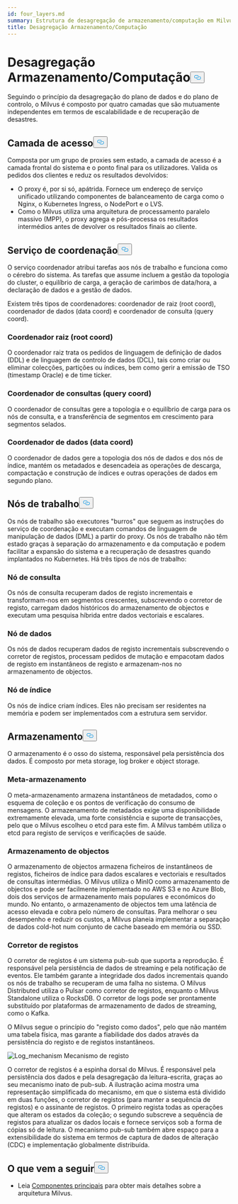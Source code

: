 ```yaml
---
id: four_layers.md
summary: Estrutura de desagregação de armazenamento/computação em Milvus.
title: Desagregação Armazenamento/Computação
---
```

<h1 id="StorageComputing-Disaggregation" class="common-anchor-header">Desagregação Armazenamento/Computação<button data-href="#StorageComputing-Disaggregation" class="anchor-icon" translate="no">
      <svg translate="no"
        aria-hidden="true"
        focusable="false"
        height="20"
        version="1.1"
        viewBox="0 0 16 16"
        width="16"
      >
        <path
          fill="#0092E4"
          fill-rule="evenodd"
          d="M4 9h1v1H4c-1.5 0-3-1.69-3-3.5S2.55 3 4 3h4c1.45 0 3 1.69 3 3.5 0 1.41-.91 2.72-2 3.25V8.59c.58-.45 1-1.27 1-2.09C10 5.22 8.98 4 8 4H4c-.98 0-2 1.22-2 2.5S3 9 4 9zm9-3h-1v1h1c1 0 2 1.22 2 2.5S13.98 12 13 12H9c-.98 0-2-1.22-2-2.5 0-.83.42-1.64 1-2.09V6.25c-1.09.53-2 1.84-2 3.25C6 11.31 7.55 13 9 13h4c1.45 0 3-1.69 3-3.5S14.5 6 13 6z"
        ></path>
      </svg>
    </button></h1><p>Seguindo o princípio da desagregação do plano de dados e do plano de controlo, o Milvus é composto por quatro camadas que são mutuamente independentes em termos de escalabilidade e de recuperação de desastres.</p>
<h2 id="Access-layer" class="common-anchor-header">Camada de acesso<button data-href="#Access-layer" class="anchor-icon" translate="no">
      <svg translate="no"
        aria-hidden="true"
        focusable="false"
        height="20"
        version="1.1"
        viewBox="0 0 16 16"
        width="16"
      >
        <path
          fill="#0092E4"
          fill-rule="evenodd"
          d="M4 9h1v1H4c-1.5 0-3-1.69-3-3.5S2.55 3 4 3h4c1.45 0 3 1.69 3 3.5 0 1.41-.91 2.72-2 3.25V8.59c.58-.45 1-1.27 1-2.09C10 5.22 8.98 4 8 4H4c-.98 0-2 1.22-2 2.5S3 9 4 9zm9-3h-1v1h1c1 0 2 1.22 2 2.5S13.98 12 13 12H9c-.98 0-2-1.22-2-2.5 0-.83.42-1.64 1-2.09V6.25c-1.09.53-2 1.84-2 3.25C6 11.31 7.55 13 9 13h4c1.45 0 3-1.69 3-3.5S14.5 6 13 6z"
        ></path>
      </svg>
    </button></h2><p>Composta por um grupo de proxies sem estado, a camada de acesso é a camada frontal do sistema e o ponto final para os utilizadores. Valida os pedidos dos clientes e reduz os resultados devolvidos:</p>
<ul>
<li>O proxy é, por si só, apátrida. Fornece um endereço de serviço unificado utilizando componentes de balanceamento de carga como o Nginx, o Kubernetes Ingress, o NodePort e o LVS.</li>
<li>Como o Milvus utiliza uma arquitetura de processamento paralelo massivo (MPP), o proxy agrega e pós-processa os resultados intermédios antes de devolver os resultados finais ao cliente.</li>
</ul>
<h2 id="Coordinator-service" class="common-anchor-header">Serviço de coordenação<button data-href="#Coordinator-service" class="anchor-icon" translate="no">
      <svg translate="no"
        aria-hidden="true"
        focusable="false"
        height="20"
        version="1.1"
        viewBox="0 0 16 16"
        width="16"
      >
        <path
          fill="#0092E4"
          fill-rule="evenodd"
          d="M4 9h1v1H4c-1.5 0-3-1.69-3-3.5S2.55 3 4 3h4c1.45 0 3 1.69 3 3.5 0 1.41-.91 2.72-2 3.25V8.59c.58-.45 1-1.27 1-2.09C10 5.22 8.98 4 8 4H4c-.98 0-2 1.22-2 2.5S3 9 4 9zm9-3h-1v1h1c1 0 2 1.22 2 2.5S13.98 12 13 12H9c-.98 0-2-1.22-2-2.5 0-.83.42-1.64 1-2.09V6.25c-1.09.53-2 1.84-2 3.25C6 11.31 7.55 13 9 13h4c1.45 0 3-1.69 3-3.5S14.5 6 13 6z"
        ></path>
      </svg>
    </button></h2><p>O serviço coordenador atribui tarefas aos nós de trabalho e funciona como o cérebro do sistema. As tarefas que assume incluem a gestão da topologia do cluster, o equilíbrio de carga, a geração de carimbos de data/hora, a declaração de dados e a gestão de dados.</p>
<p>Existem três tipos de coordenadores: coordenador de raiz (root coord), coordenador de dados (data coord) e coordenador de consulta (query coord).</p>
<h3 id="Root-coordinator-root-coord" class="common-anchor-header">Coordenador raiz (root coord)</h3><p>O coordenador raiz trata os pedidos de linguagem de definição de dados (DDL) e de linguagem de controlo de dados (DCL), tais como criar ou eliminar colecções, partições ou índices, bem como gerir a emissão de TSO (timestamp Oracle) e de time ticker.</p>
<h3 id="Query-coordinator-query-coord" class="common-anchor-header">Coordenador de consultas (query coord)</h3><p>O coordenador de consultas gere a topologia e o equilíbrio de carga para os nós de consulta, e a transferência de segmentos em crescimento para segmentos selados.</p>
<h3 id="Data-coordinator-data-coord" class="common-anchor-header">Coordenador de dados (data coord)</h3><p>O coordenador de dados gere a topologia dos nós de dados e dos nós de índice, mantém os metadados e desencadeia as operações de descarga, compactação e construção de índices e outras operações de dados em segundo plano.</p>
<h2 id="Worker-nodes" class="common-anchor-header">Nós de trabalho<button data-href="#Worker-nodes" class="anchor-icon" translate="no">
      <svg translate="no"
        aria-hidden="true"
        focusable="false"
        height="20"
        version="1.1"
        viewBox="0 0 16 16"
        width="16"
      >
        <path
          fill="#0092E4"
          fill-rule="evenodd"
          d="M4 9h1v1H4c-1.5 0-3-1.69-3-3.5S2.55 3 4 3h4c1.45 0 3 1.69 3 3.5 0 1.41-.91 2.72-2 3.25V8.59c.58-.45 1-1.27 1-2.09C10 5.22 8.98 4 8 4H4c-.98 0-2 1.22-2 2.5S3 9 4 9zm9-3h-1v1h1c1 0 2 1.22 2 2.5S13.98 12 13 12H9c-.98 0-2-1.22-2-2.5 0-.83.42-1.64 1-2.09V6.25c-1.09.53-2 1.84-2 3.25C6 11.31 7.55 13 9 13h4c1.45 0 3-1.69 3-3.5S14.5 6 13 6z"
        ></path>
      </svg>
    </button></h2><p>Os nós de trabalho são executores "burros" que seguem as instruções do serviço de coordenação e executam comandos de linguagem de manipulação de dados (DML) a partir do proxy. Os nós de trabalho não têm estado graças à separação do armazenamento e da computação e podem facilitar a expansão do sistema e a recuperação de desastres quando implantados no Kubernetes. Há três tipos de nós de trabalho:</p>
<h3 id="Query-node" class="common-anchor-header">Nó de consulta</h3><p>Os nós de consulta recuperam dados de registo incrementais e transformam-nos em segmentos crescentes, subscrevendo o corretor de registo, carregam dados históricos do armazenamento de objectos e executam uma pesquisa híbrida entre dados vectoriais e escalares.</p>
<h3 id="Data-node" class="common-anchor-header">Nó de dados</h3><p>Os nós de dados recuperam dados de registo incrementais subscrevendo o corretor de registos, processam pedidos de mutação e empacotam dados de registo em instantâneos de registo e armazenam-nos no armazenamento de objectos.</p>
<h3 id="Index-node" class="common-anchor-header">Nó de índice</h3><p>Os nós de índice criam índices. Eles não precisam ser residentes na memória e podem ser implementados com a estrutura sem servidor.</p>
<h2 id="Storage" class="common-anchor-header">Armazenamento<button data-href="#Storage" class="anchor-icon" translate="no">
      <svg translate="no"
        aria-hidden="true"
        focusable="false"
        height="20"
        version="1.1"
        viewBox="0 0 16 16"
        width="16"
      >
        <path
          fill="#0092E4"
          fill-rule="evenodd"
          d="M4 9h1v1H4c-1.5 0-3-1.69-3-3.5S2.55 3 4 3h4c1.45 0 3 1.69 3 3.5 0 1.41-.91 2.72-2 3.25V8.59c.58-.45 1-1.27 1-2.09C10 5.22 8.98 4 8 4H4c-.98 0-2 1.22-2 2.5S3 9 4 9zm9-3h-1v1h1c1 0 2 1.22 2 2.5S13.98 12 13 12H9c-.98 0-2-1.22-2-2.5 0-.83.42-1.64 1-2.09V6.25c-1.09.53-2 1.84-2 3.25C6 11.31 7.55 13 9 13h4c1.45 0 3-1.69 3-3.5S14.5 6 13 6z"
        ></path>
      </svg>
    </button></h2><p>O armazenamento é o osso do sistema, responsável pela persistência dos dados. É composto por meta storage, log broker e object storage.</p>
<h3 id="Meta-storage" class="common-anchor-header">Meta-armazenamento</h3><p>O meta-armazenamento armazena instantâneos de metadados, como o esquema de coleção e os pontos de verificação do consumo de mensagens. O armazenamento de metadados exige uma disponibilidade extremamente elevada, uma forte consistência e suporte de transacções, pelo que o Milvus escolheu o etcd para este fim. A Milvus também utiliza o etcd para registo de serviços e verificações de saúde.</p>
<h3 id="Object-storage" class="common-anchor-header">Armazenamento de objectos</h3><p>O armazenamento de objectos armazena ficheiros de instantâneos de registos, ficheiros de índice para dados escalares e vectoriais e resultados de consultas intermédias. O Milvus utiliza o MinIO como armazenamento de objectos e pode ser facilmente implementado no AWS S3 e no Azure Blob, dois dos serviços de armazenamento mais populares e económicos do mundo. No entanto, o armazenamento de objectos tem uma latência de acesso elevada e cobra pelo número de consultas. Para melhorar o seu desempenho e reduzir os custos, a Milvus planeia implementar a separação de dados cold-hot num conjunto de cache baseado em memória ou SSD.</p>
<h3 id="Log-broker" class="common-anchor-header">Corretor de registos</h3><p>O corretor de registos é um sistema pub-sub que suporta a reprodução. É responsável pela persistência de dados de streaming e pela notificação de eventos. Ele também garante a integridade dos dados incrementais quando os nós de trabalho se recuperam de uma falha no sistema. O Milvus Distributed utiliza o Pulsar como corretor de registos, enquanto o Milvus Standalone utiliza o RocksDB. O corretor de logs pode ser prontamente substituído por plataformas de armazenamento de dados de streaming, como o Kafka.</p>
<p>O Milvus segue o princípio do "registo como dados", pelo que não mantém uma tabela física, mas garante a fiabilidade dos dados através da persistência do registo e de registos instantâneos.</p>
<p>
  
   <span class="img-wrapper"> <img translate="no" src="/docs/v2.4.x/assets/log_mechanism.png" alt="Log_mechanism" class="doc-image" id="log_mechanism" />
   </span> <span class="img-wrapper"> <span>Mecanismo de registo</span> </span></p>
<p>O corretor de registos é a espinha dorsal do Milvus. É responsável pela persistência dos dados e pela desagregação da leitura-escrita, graças ao seu mecanismo inato de pub-sub. A ilustração acima mostra uma representação simplificada do mecanismo, em que o sistema está dividido em duas funções, o corretor de registos (para manter a sequência de registos) e o assinante de registos. O primeiro regista todas as operações que alteram os estados da coleção; o segundo subscreve a sequência de registos para atualizar os dados locais e fornece serviços sob a forma de cópias só de leitura. O mecanismo pub-sub também abre espaço para a extensibilidade do sistema em termos de captura de dados de alteração (CDC) e implementação globalmente distribuída.</p>
<h2 id="Whats-next" class="common-anchor-header">O que vem a seguir<button data-href="#Whats-next" class="anchor-icon" translate="no">
      <svg translate="no"
        aria-hidden="true"
        focusable="false"
        height="20"
        version="1.1"
        viewBox="0 0 16 16"
        width="16"
      >
        <path
          fill="#0092E4"
          fill-rule="evenodd"
          d="M4 9h1v1H4c-1.5 0-3-1.69-3-3.5S2.55 3 4 3h4c1.45 0 3 1.69 3 3.5 0 1.41-.91 2.72-2 3.25V8.59c.58-.45 1-1.27 1-2.09C10 5.22 8.98 4 8 4H4c-.98 0-2 1.22-2 2.5S3 9 4 9zm9-3h-1v1h1c1 0 2 1.22 2 2.5S13.98 12 13 12H9c-.98 0-2-1.22-2-2.5 0-.83.42-1.64 1-2.09V6.25c-1.09.53-2 1.84-2 3.25C6 11.31 7.55 13 9 13h4c1.45 0 3-1.69 3-3.5S14.5 6 13 6z"
        ></path>
      </svg>
    </button></h2><ul>
<li>Leia <a href="/docs/pt/v2.4.x/main_components.md">Componentes principais</a> para obter mais detalhes sobre a arquitetura Milvus.</li>
</ul>
